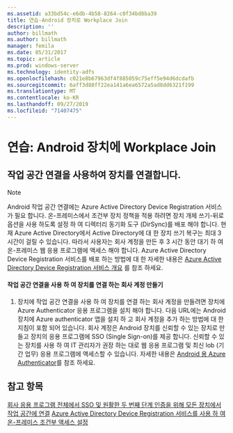 ```yaml
---
ms.assetid: a33bd54c-e6db-4b58-8264-c0f34bd8ba39
title: 연습-Android 장치로 Workplace Join
description: ''
author: billmath
ms.author: billmath
manager: femila
ms.date: 05/31/2017
ms.topic: article
ms.prod: windows-server
ms.technology: identity-adfs
ms.openlocfilehash: c021e8b67963df4f885059c75eff5e94d6dcdafb
ms.sourcegitcommit: 6aff3d88ff22ea141a6ea6572a5ad8dd6321f199
ms.translationtype: MT
ms.contentlocale: ko-KR
ms.lasthandoff: 09/27/2019
ms.locfileid: "71407475"
---
```

# <a name="walkthrough-workplace-join-to-an-android-device"></a>연습: Android 장치에 Workplace Join



## <a name="join-your-device-with-workplace-join"></a>작업 공간 연결을 사용하여 장치를 연결합니다.

> [!NOTE]
> Android 작업 공간 연결에는 Azure Active Directory Device Registration 서비스가 필요 합니다. 온-프레미스에서 조건부 장치 정책을 적용 하려면 장치 개체 쓰기-뒤로 옵션을 사용 하도록 설정 하 여 디렉터리 동기화 도구 (DirSync)를 배포 해야 합니다. 현재 Azure Active Directory에서 Active Directory에 대 한 장치 쓰기 복구는 최대 3 시간이 걸릴 수 있습니다. 따라서 사용자는 회사 계정을 만든 후 3 시간 동안 대기 하 여 온-프레미스 웹 응용 프로그램에 액세스 해야 합니다. Azure Active Directory Device Registration 서비스를 배포 하는 방법에 대 한 자세한 내용은 [Azure Active Directory Device Registration 서비스 개요](https://msdn.microsoft.com/library/azure/dn788908.aspx) 를 참조 하세요.

#### <a name="create-a-work-account-that-joins-your-device-with-workplace-join"></a>작업 공간 연결을 사용 하 여 장치를 연결 하는 회사 계정 만들기

1.  장치에 작업 공간 연결을 사용 하 여 장치를 연결 하는 회사 계정을 만들려면 장치에 Azure Authenticator 응용 프로그램을 설치 해야 합니다. 다음 URL에는 Android 장치에 Azure authenticator 앱을 설치 하 고 회사 계정을 추가 하는 방법에 대 한 지침이 포함 되어 있습니다. 회사 계정은 Android 장치를 신뢰할 수 있는 장치로 만들고 장치의 응용 프로그램에 SSO (Single Sign-on)를 제공 합니다. 신뢰할 수 있는 장치를 사용 하 여 IT 관리자가 권장 하는 대로 웹 응용 프로그램 및 최신 lob (기간 업무) 응용 프로그램에 액세스할 수 있습니다. 자세한 내용은 [Android 용 Azure Authenticator](https://docs.microsoft.com/azure/multi-factor-authentication/end-user/microsoft-authenticator-app-how-to)를 참조 하세요.

## <a name="see-also"></a>참고 항목
[회사 응용 프로그램 전체에서 SSO 및 원활한 두 번째 단계 인증을 위해 모든 장치에서 작업 공간에 연결](Join-to-Workplace-from-Any-Device-for-SSO-and-Seamless-Second-Factor-Authentication-Across-Company-Applications.md)
[Azure Active Directory Device Registration 서비스를 사용 하 여 온-프레미스 조건부 액세스 설정](https://docs.microsoft.com/azure/active-directory/active-directory-device-registration-on-premises-setup)



